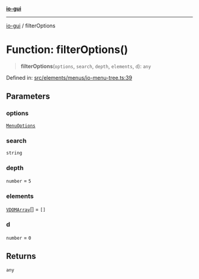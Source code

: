 [**io-gui**](../README.md)

***

[io-gui](../README.md) / filterOptions

# Function: filterOptions()

> **filterOptions**(`options`, `search`, `depth`, `elements`, `d`): `any`

Defined in: [src/elements/menus/io-menu-tree.ts:39](https://github.com/io-gui/io/blob/main/src/elements/menus/io-menu-tree.ts#L39)

## Parameters

### options

[`MenuOptions`](../classes/MenuOptions.md)

### search

`string`

### depth

`number` = `5`

### elements

[`VDOMArray`](../type-aliases/VDOMArray.md)[] = `[]`

### d

`number` = `0`

## Returns

`any`
